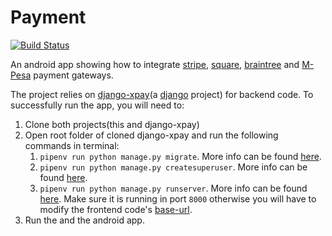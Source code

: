 # Payment
[![Build Status](https://travis-ci.com/ajharry69/payment.svg?branch=master)](https://travis-ci.com/ajharry69/payment)

An android app showing how to integrate [stripe][stripe-url], [square][square-url], [braintree][braintree-url] and [M-Pesa][mpesa-url] payment gateways.

The project relies on [django-xpay][django-xpay-url](a [django][django-url] project) for backend code. To successfully run the app, you will need to:

1. Clone both projects(this and django-xpay)
2. Open root folder of cloned django-xpay and run the following commands in terminal:
   1. `pipenv run python manage.py migrate`. More info can be found [here][django-migrate-url].
   2. `pipenv run python manage.py createsuperuser`. More info can be found [here][django-createsuperuser-url].
   3. `pipenv run python manage.py runserver`. More info can be found [here][django-runserver-url]. Make sure it is running in port `8000` otherwise you will have to modify the frontend code's [base-url][frontend-base-url].
3. Run the and the android app.

[stripe-url]: https://stripe.com/
[square-url]: https://squareup.com/
[braintree-url]: https://www.braintreepayments.com/
[mpesa-url]: https://www.safaricom.co.ke/personal/m-pesa
[django-xpay-url]: https://github.com/ajharry69/django-xpay
[django-url]: https://www.djangoproject.com/
[django-migrate-url]: https://docs.djangoproject.com/en/3.0/ref/django-admin/#django-admin-migrate
[django-createsuperuser-url]: https://docs.djangoproject.com/en/3.0/ref/django-admin/#createsuperuser
[django-runserver-url]: https://docs.djangoproject.com/en/3.0/ref/django-admin/#runserver
[frontend-base-url]: app/src/main/java/com/xently/payment/WebServiceBuilder.kt